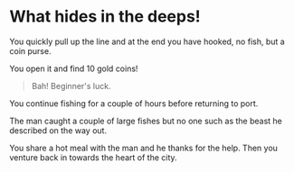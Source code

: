 # What hides in the deeps&excl;

You quickly pull up the line and at the end you have hooked, no fish, but a coin purse.

You open it and find 10 gold coins!

> Bah! Beginner's luck.

You continue fishing for a couple of hours before returning to port.

The man caught a couple of large fishes but no one such as the beast he described on the way out.

You share a hot meal with the man and he thanks for the help.
Then you venture back in towards the heart of the city.

